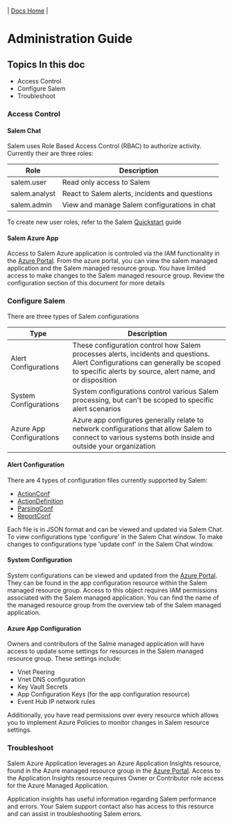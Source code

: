 | [Docs Home](../index.md) |

# Administration Guide

## Topics In this doc

- Access Control
- Configure Salem
- Troubleshoot

### Access Control

#### Salem Chat

Salem uses Role Based Access Control (RBAC) to authorize activity. Currently their are three roles:

| Role          | Description                                    |
| ------------- | ---------------------------------------------- |
| salem.user    | Read only access to Salem                      |
| salem.analyst | React to Salem alerts, incidents and questions |
| salem.admin   | View and manage Salem configurations in chat   |

To create new user roles, refer to the Salem [Quickstart](Quickstart.md) guide

#### Salem Azure App

Access to Salem Azure application is controled via the IAM functionality in the [Azure Portal](https://portal.azure.com). From the azure portal, you can view the salem managed application and the Salem managed resource group. You have limited access to make changes to the Salem managed resource group. Review the configuration section of this document for more details

### Configure Salem

There are three types of Salem configurations

| Type | Description |
| ---- | ----------- |
| Alert Configurations | These configuration control how Salem processes alerts, incidents and questions.  Alert Configurations can generally be scoped to specific alerts by source, alert name, and or disposition |
| System Configurations | System configurations control various Salem processing, but can't be scoped to specific alert scenarios  |
| Azure App Configurations | Azure app configures generally relate to network configurations that allow Salem to connect to various systems both inside and outside your organization |

#### Alert Configuration
There are 4 types of configuration files currently supported by Salem:
* [ActionConf](/docs/confSpec/ActionConf.md)
* [ActionDefinition](/docs/confSpec/ActionDefinition.md)
* [ParsingConf](/docs/confSpec/ParsingConf.md)
* [ReportConf](/docs/confSpec/ReportConf.md)

Each file is in JSON format and can be viewed and updated via Salem Chat.  To view configurations type 'configure' in the Salem Chat window.  To make changes to configurations type 'update conf' in the Salem Chat window.

#### System Configuration
System configurations can be viewed and updated from the [Azure Portal](https://portal.azure.com).  They can be found in the app configuration resource within the Salem managed resource group.  Access to this object requires IAM permissions associated with the Salem managed application.  You can find the name of the managed resource group from the overview tab of the Salem managed application.

#### Azure App Configuration
Owners and contributors of the Salme managed application will have access to update some settings for resources in the Salem managed resource group.  These settings include:

* Vnet Peering
* Vnet DNS configuration
* Key Vault Secrets
* App Configuration Keys (for the app configuration resource)
* Event Hub IP network rules

Additionally, you have read permissions over every resource which allows you to implement Azure Policies to monitor changes in Salem resource settings.

### Troubleshoot
Salem Azure Application leverages an Azure Application Insights resource, found in the Azure managed resource group in the [Azure Portal](https://portal.azure.com).  Access to the Application Insights resource requires Owner or Contributor role access for the Azure Managed Application.

Application insights has useful information regarding Salem performance and errors.  Your Salem support contact also has access to this resource and can assist in troubleshooting Salem errors.
